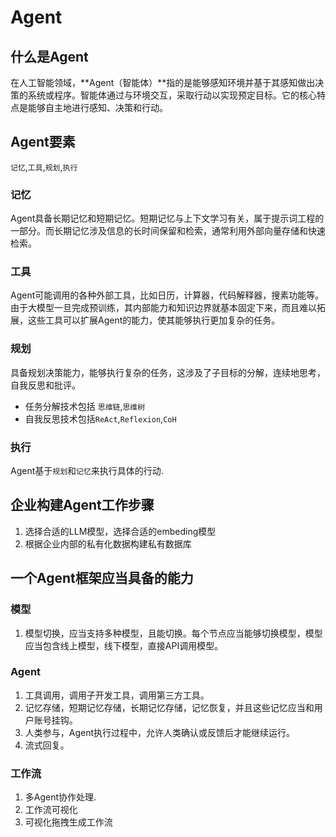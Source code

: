 # Agent

## 什么是Agent

在人工智能领域，**Agent（智能体）**指的是能够感知环境并基于其感知做出决策的系统或程序。智能体通过与环境交互，采取行动以实现预定目标。它的核心特点是能够自主地进行感知、决策和行动。

## Agent要素

 `记忆`,`工具`,`规划`,`执行`

### 记忆

Agent具备长期记忆和短期记忆。短期记忆与上下文学习有关，属于提示词工程的一部分。而长期记忆涉及信息的长时间保留和检索，通常利用外部向量存储和快速检索。

### 工具

Agent可能调用的各种外部工具，比如日历，计算器，代码解释器，搜素功能等。由于大模型一旦完成预训练，其内部能力和知识边界就基本固定下来，而且难以拓展，这些工具可以扩展Agent的能力，使其能够执行更加复杂的任务。

### 规划

具备规划决策能力，能够执行复杂的任务，这涉及了子目标的分解，连续地思考，自我反思和批评。

- 任务分解技术包括 `思维链`,`思维树`
- 自我反思技术包括`ReAct`,`Reflexion`,`CoH`

### 执行

Agent基于`规划`和`记忆`来执行具体的行动.


## 企业构建Agent工作步骤

1. 选择合适的LLM模型，选择合适的embeding模型
2. 根据企业内部的私有化数据构建私有数据库

## 一个Agent框架应当具备的能力

### 模型

1. 模型切换，应当支持多种模型，且能切换。每个节点应当能够切换模型，模型应当包含线上模型，线下模型，直接API调用模型。

### Agent

1. 工具调用，调用子开发工具，调用第三方工具。
2. 记忆存储，短期记忆存储，长期记忆存储，记忆恢复，并且这些记忆应当和用户账号挂钩。
3. 人类参与，Agent执行过程中，允许人类确认或反馈后才能继续运行。
4. 流式回复。

### 工作流

1. 多Agent协作处理.
2. 工作流可视化
3. 可视化拖拽生成工作流
